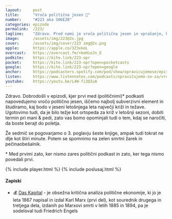 ```yaml
---
layout: 	post
title:  	"Vroča politična jesen 🍂"
number: 	"#223 aka S06E20"
categories:	epizode
permalink:	/223/
tagline: 	"Zdravo. Pred nami je vroča politična jesen in vprašanje, kdo bo v njej najbolj subverzivni element. Na to vprašanje vam bodo odgovorili drugi podkasti, mi pa, kdaj se naročiti na manikuro in pedikuro. :)"
image:		/assets/img/223@2x.jpg
cover:		/assets/img/cover/223 img@2x.png
apple:		https://apple.co/3Z3xkeL
overcast:	https://overcast.fm/+beHioJn_E
podkite:	https://kite.link/223-opr
pocket:		https://kite.link/223-opr?open=pocketcasts
google:		https://kite.link/223-opr?open=google
anchor:		https://podcasters.spotify.com/pod/show/opravicujemose/episodes/Vroa-politina-jesen-e2nsi7j
listen:		https://www.listennotes.com/podcasts/opravičujemo-se-za/vroča-politična-jesen-wg9FYWqM4Ga/embed/
youtube:	https://youtu.be/L4W-fi3QIuA
---
```


Zdravo. Dobrodošli v epizodi, kjer prvi med (političnimi)\* podkasti napovedujemo vročo politično jesen, iščemo najbolj subverzivni element in študiramo, kaj bodo v jeseni letošnjega leta največji križi in težave. Ugotovimo tudi, da je bilo težje kot ortopeda za križ v letošnji sezoni, dobiti termin pri mani & pedi, zato vas bomo opominjali tudi o tem, kdaj se naročiti, da boste berajt do poletja. 

Že sedmič se pogovarjamo o 3. poglavju šeste knjige, ampak tudi tokrat ne dlje kot štiri minute. Potem se spomnimo na zelen smrtni žarek in pečinaobešalnik. 

\* Med prvimi zato, ker nismo zares politični podkast in zato, ker tega nismo povedali prvi. 

{% include player.html %}
{% include poslusaj.html %}

<!--break-->

#### Zapiski

- 💰 [Das Kapital](https://en.wikipedia.org/wiki/Das_Kapital) - je obsežna kritična analiza politične ekonomije, ki jo je leta 1867 napisal in izdal Karl Marx (prvi del), kot sourednik drugega in tretjega dela, izdanih po Marxovi smrti v letih 1885 in 1894, pa je sodeloval tudi Friedrich Engels 